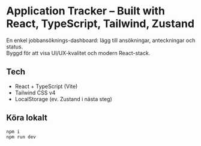 # Application Tracker – Built with React, TypeScript, Tailwind, Zustand

En enkel jobbansöknings-dashboard: lägg till ansökningar, anteckningar och status.  
Byggd för att visa UI/UX-kvalitet och modern React-stack.

## Tech
- React + TypeScript (Vite)
- Tailwind CSS v4
- LocalStorage (ev. Zustand i nästa steg)

## Köra lokalt
```bash
npm i
npm run dev
